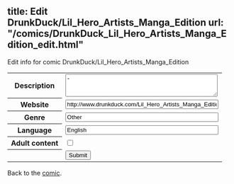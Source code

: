title: Edit DrunkDuck/Lil_Hero_Artists_Manga_Edition
url: "/comics/DrunkDuck_Lil_Hero_Artists_Manga_Edition_edit.html"
---
Edit info for comic DrunkDuck/Lil_Hero_Artists_Manga_Edition

<form name="comic" action="http://gaepostmail.appspot.com/comic/" method="post">
<table class="comicinfo">
<tr>
<th>Description</th><td><textarea name="description" cols="40" rows="3">-</textarea></td>
</tr>
<tr>
<th>Website</th><td><input type="text" name="url" value="http://www.drunkduck.com/Lil_Hero_Artists_Manga_Edition/" size="40"/></td>
</tr>
<tr>
<th>Genre</th><td><input type="text" name="genre" value="Other" size="40"/></td>
</tr>
<tr>
<th>Language</th><td><input type="text" name="language" value="English" size="40"/></td>
</tr>
<tr>
<th>Adult content</th><td><input type="checkbox" name="adult" value="adult" /></td>
</tr>
<tr>
<th></th><td>
<input type="hidden" name="comic" value="DrunkDuck_Lil_Hero_Artists_Manga_Edition" />
<input type="submit" name="submit" value="Submit" />
</td>
</tr>
</table>
</form>

Back to the [comic](DrunkDuck_Lil_Hero_Artists_Manga_Edition.html).
